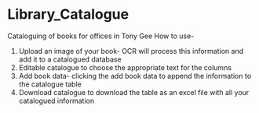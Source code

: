 # Library_Catalogue
Cataloguing of books for offices in Tony Gee
How to use-
1) Upload an image of your book- OCR will process this information and add it to a catalogued database
2) Editable catalogue to choose the appropriate text for the columns
3) Add book data- clicking the add book data to append the information to the catalogue table
4) Download catalogue to download the table as an excel file with all your catalogued information
